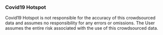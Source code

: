 
### Covid19 Hotspot
Covid19 Hotspot is not responsible for the accuracy of this crowdsourced data and assumes no responsibility for any errors or omissions. The User assumes the entire risk associated with the use of this crowdsourced data.   




